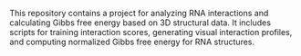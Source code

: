 This repository contains a project for analyzing RNA interactions and calculating Gibbs free energy based on 3D structural data. It includes scripts for training interaction scores, generating visual interaction profiles, and computing normalized Gibbs free energy for RNA structures. 
